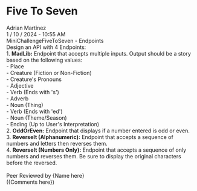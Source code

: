 <h1>Five To Seven</h1>
Adrian Martinez<br>
1 / 10 / 2024 - 10:55 AM<br>
MiniChallengeFiveToSeven  - Endpoints<br>
Design an API with 4 Endpoints:<br>
    1. <b>MadLib:</b> Endpoint that accepts multiple inputs.  Output should be a story based on the following values:<br>
      - Place<br>
      - Creature (Fiction or Non-Fiction)<br>
      - Creature's Pronouns<br>
      - Adjective<br>
      - Verb (Ends with 's')<br>
      - Adverb<br>
      - Noun (Thing)<br>
      - Verb (Ends with 'ed')<br>
      - Noun (Theme/Season)<br>
      - Ending (Up to User's Interpretation)<br>
    2. <b>OddOrEven:</b> Endpoint that displays if a number entered is odd or even.<br>
    3. <b>ReverseIt (Alphanumeric):</b> Endpoint that accepts a sequence of numbers and letters then reverses them.<br>
    4. <b>ReverseIt (Numbers Only):</b> Endpoint that accepts a sequence of only numbers and reverses them.  Be sure to display the original characters before the reversed.<br>
<br>
Peer Reviewed by {Name here}<br> 
({Comments here})

